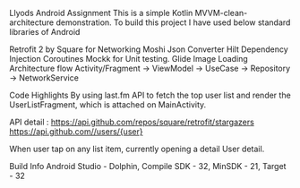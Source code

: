Llyods Android Assignment
This is a simple Kotlin MVVM-clean-architecture demonstration. To build this project I have used below standard libraries of Android

Retrofit 2 by Square for Networking
Moshi Json Converter
Hilt Dependency Injection
Coroutines
Mockk for Unit testing.
Glide Image Loading
Architecture flow
Activity/Fragment -> ViewModel -> UseCase -> Repository -> NetworkService

Code Highlights
By using last.fm API to fetch the top user list and render the UserListFragment, which is attached on MainActivity.

API detail : https://api.github.com/repos/square/retrofit/stargazers
             https://api.github.com//users/{user}

When user tap on any list item, currently opening a detail User detail.

Build Info
Android Studio - Dolphin, Compile SDK - 32, MinSDK - 21, Target - 32
